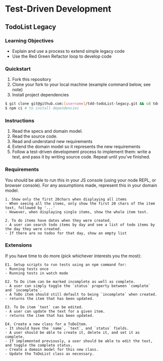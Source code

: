 # Test-Driven Development

## TodoList Legacy

### Learning Objectives
- Explain and use a process to extend simple legacy code
- Use the Red Green Refactor loop to develop code

### Quickstart
1. Fork this repository
2. Clone your fork to your local machine (example command below, see note)
3. Install project dependencies

```sh
$ git clone git@github.com:[username]/tdd-todoList-legacy.git && cd tdd-todoList-legacy
$ npm ci # to install dependencies
```

### Instructions
1. Read the specs and domain model.
2. Read the source code.
3. Read and understand new requirements
4. Extend the domain model so it represents the new requirements
5. Follow a test-driven development process to implement them: write a test, and pass it by writing source code. Repeat until you've finished.

### Requirements

You should be able to run this in your JS console (using your node REPL, or browser console). For any assumptions made, represent this in your domain model.

```
1. Show only the first 20chars when displaying all items
- When seeing all the items, only show the first 20 chars of the item text, followed by '...'
- However, when displaying single items, show the whole item text.
```

```
2. To do items have dates when they were created.
- A user can search todo items by day and see a list of todo items by the day they were created.
- If there are no todos for that day, show an empty list
```

### Extensions
If you have time to do more (pick whichever interests you the most):
```
E1. Setup scripts to run tests using an npm command for:
- Running tests once
- Running tests in watch mode
```

```
E2. To Do item can be marked incomplete as well as complete.
- A user can simply toggle the `status` property between `complete` and `incomplete`.
- A ToDo item should still default to being `incomplete` when created.
- returns the item that has been updated.
```

```
E3. To Do item `text` can be edited.
- A user can update the text for a given item.
- returns the item that has been updated.
```

```
E4. Create a new class for a ToDoItem.
- It should have the `name`, `text`, and `status` fields.
- A user should be able to create it, delete it, and set it as complete.
- If implemented previously, a user should be able to edit the text, and toggle the complete status.
- Create a domain model for this new class.
- Update the ToDoList class as necessary.
```
